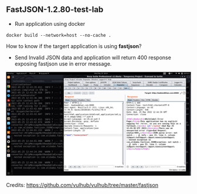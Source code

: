 ##  FastJSON-1.2.80-test-lab
 
* Run application using docker

```
docker build --network=host --no-cache .
```

How to know if the targert application is using **fastjson**?

- Send Invalid JSON data and application will return 400 response exposing fastjson use in error message.
<img src="/screenshot/invalid-json-400-response.png">

Credits:
https://github.com/vulhub/vulhub/tree/master/fastjson
